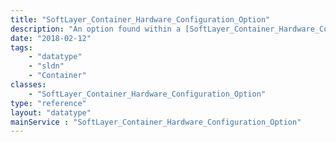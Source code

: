 ```yaml
---
title: "SoftLayer_Container_Hardware_Configuration_Option"
description: "An option found within a [SoftLayer_Container_Hardware_Configuration](/reference/datatypes/SoftLayer_Container_Hardware_Configuration) structure. "
date: "2018-02-12"
tags:
    - "datatype"
    - "sldn"
    - "Container"
classes:
    - "SoftLayer_Container_Hardware_Configuration_Option"
type: "reference"
layout: "datatype"
mainService : "SoftLayer_Container_Hardware_Configuration_Option"
---
```

